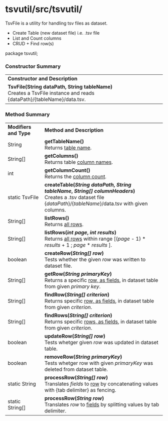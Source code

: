 # tsvutil/src/tsvutil/
TsvFile is a utility for handling tsv files as dataset.
* Create Table (new dataset file) i.e. .tsv file
* List and Count columns
* CRUD + Find row(s)


 package tsvutil;

<h3>Constructor Summary</h3>
<table>
	<tr>
		<td><b>Constructor and Description</b></td>
	</tr>
	<tr>
		<td>
			<b>TsvFile(String dataPath, String tableName)</b><br/>
			Creates a TsvFile instance and reads {dataPath}/{tableName}/data.tsv.
		</td>
	</tr>
</table>

<h3>Method Summary</h3>
 <table>
	<tr>
		<td><b>Modifiers and Type</b></td>
		<td><b>Method and Description</b></td>
	</tr>
	<tr>
		<td>String</td>
		<td>
			<b>getTableName()</b><br/>
			Returns <u>table name</u>.
		</td>
	</tr>
	<tr>
		<td>String[]</td>
		<td>
			<b>getColumns()</b><br/>
			Returns table <u>column names</u>.
		</td>
	</tr>
	<tr>
		<td>int</td>
		<td>
			<b>getColumnCount()</b><br/>
			Returns the <u>column count</u>.
		</td>
	</tr>
	<tr>
		<td>static TsvFile</td>
		<td>
			<b>createTable(<i>String dataPath</i>, <i>String tableName</i>, <i>String[] columnHeaders</i>)</b><br/>
			Creates a .tsv dataset file {<i>dataPath</i>}/{<i>tableName</i>}/data.tsv with given columns.
		</td>
	</tr>
	<tr>
		<td>String[]</td>
		<td>
			<b>listRows()</b><br/>
			Returns <u>all rows</u>.
		</td>
	</tr>
	<tr>
		<td>String[]</td>
		<td>
			<b>listRows(<i>int page</i>, <i>int results</i>)</b><br/>
			Returns <u>all rows</u> within range [(<i>page</i> - 1) * <i>results</i> + 1 ; <i>page</i> * <i>results</i> ].
		</td>
	</tr>
	<tr>
		<td>boolean</td>
		<td>
			<b>createRow(<i>String[] row</i>)</b><br/>
			Tests whether the given <i>row</i> was written to dataset file.
		</td>
	</tr>
	<tr>
		<td>String[]</td>
		<td>
			<b>getRow(<i>String primaryKey</i>)</b><br/>
			Returns a specific <u>row, as fields</u>, in dataset table from given <i>primary key</i>.
		</td>
	</tr>
	<tr>
		<td>String[]</td>
		<td>
			<b>findRow(<i>String[] criterion</i>)</b><br/>
			Returns specific <u>row, as fields</u>, in dataset table from given <i>criterion</i>.
		</td>
	</tr>
	<tr>
		<td>String[]</td>
		<td>
			<b>findRows(<i>String[] criterion</i>)</b><br/>
			Returns specific <u>rows, as fields</u>, in dataset table from given <i>criterion</i>.
		</td>
	</tr>
	<tr>
		<td>boolean</td>
		<td>
			<b>updateRow(<i>String[] row</i>)</b><br/>
			Tests whetger given <i>row</i> was updated in dataset table.
		</td>
	</tr>
	<tr>
		<td>boolean</td>
		<td>
			<b>removeRow(<i>String primaryKey</i>)</b><br/>
			Tests whetger row with given <i>primaryKey</i> was deleted from dataset table.
		</td>
	</tr>
	<tr>
		<td>static String</td>
		<td>
			<b>processRow(<i>String[] row</i>)</b><br/>
			Translates <i>fields</i> to <u>row</u> by concatenating values with {tab delimiter} as fencing.
		</td>
	</tr>
	<tr>
		<td>static String[]</td>
		<td>
			<b>processRow(<i>String row</i>)</b><br/>
			Translates <i>row</i> to <u>fields</u> by splitting values by tab delimiter.
		</td>
	</tr>
</table>
